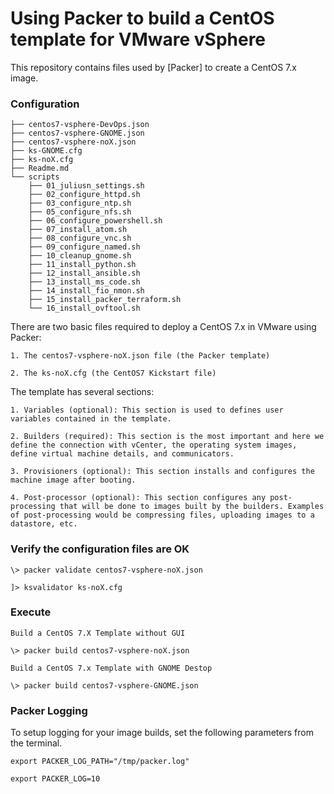 # Using Packer to build a CentOS template for VMware vSphere

This repository contains files used by [Packer] to create a CentOS 7.x image.


### Configuration

```
├── centos7-vsphere-DevOps.json
├── centos7-vsphere-GNOME.json
├── centos7-vsphere-noX.json
├── ks-GNOME.cfg
├── ks-noX.cfg
├── Readme.md
└── scripts
    ├── 01_juliusn_settings.sh
    ├── 02_configure_httpd.sh
    ├── 03_configure_ntp.sh
    ├── 05_configure_nfs.sh
    ├── 06_configure_powershell.sh
    ├── 07_install_atom.sh
    ├── 08_configure_vnc.sh
    ├── 09_configure_named.sh
    ├── 10_cleanup_gnome.sh
    ├── 11_install_python.sh
    ├── 12_install_ansible.sh
    ├── 13_install_ms_code.sh
    ├── 14_install_fio_nmon.sh
    ├── 15_install_packer_terraform.sh
    └── 16_install_ovftool.sh
```

There are two basic files required to deploy a CentOS 7.x in VMware using Packer:

    1. The centos7-vsphere-noX.json file (the Packer template)

    2. The ks-noX.cfg (the CentOS7 Kickstart file)

The template has several sections:

    1. Variables (optional): This section is used to defines user variables contained in the template.

    2. Builders (required): This section is the most important and here we define the connection with vCenter, the operating system images, define virtual machine details, and communicators.

    3. Provisioners (optional): This section installs and configures the machine image after booting.

    4. Post-processor (optional): This section configures any post-processing that will be done to images built by the builders. Examples of post-processing would be compressing files, uploading images to a datastore, etc.


### Verify the configuration files are OK

    \> packer validate centos7-vsphere-noX.json

    ]> ksvalidator ks-noX.cfg


### Execute

    Build a CentOS 7.X Template without GUI

    \> packer build centos7-vsphere-noX.json 

    Build a CentOS 7.x Template with GNOME Destop

    \> packer build centos7-vsphere-GNOME.json


### Packer Logging

To setup logging for your image builds, set the following parameters from the terminal.

    export PACKER_LOG_PATH="/tmp/packer.log"

    export PACKER_LOG=10   